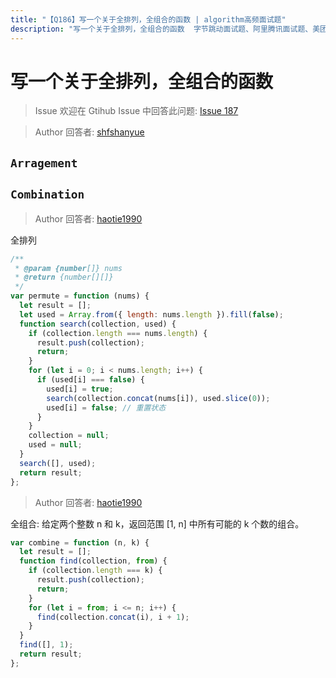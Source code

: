 ```yaml
---
title: "【Q186】写一个关于全排列，全组合的函数 | algorithm高频面试题"
description: "写一个关于全排列，全组合的函数  字节跳动面试题、阿里腾讯面试题、美团小米面试题。"
---
```


# 写一个关于全排列，全组合的函数

> Issue
> 欢迎在 Gtihub Issue 中回答此问题: [Issue 187](https://github.com/shfshanyue/Daily-Question/issues/187)

> Author
> 回答者: [shfshanyue](https://github.com/shfshanyue)

## `Arragement`

## `Combination`

> Author
> 回答者: [haotie1990](https://github.com/haotie1990)

全排列

```js
/**
 * @param {number[]} nums
 * @return {number[][]}
 */
var permute = function (nums) {
  let result = [];
  let used = Array.from({ length: nums.length }).fill(false);
  function search(collection, used) {
    if (collection.length === nums.length) {
      result.push(collection);
      return;
    }
    for (let i = 0; i < nums.length; i++) {
      if (used[i] === false) {
        used[i] = true;
        search(collection.concat(nums[i]), used.slice(0));
        used[i] = false; // 重置状态
      }
    }
    collection = null;
    used = null;
  }
  search([], used);
  return result;
};
```

> Author
> 回答者: [haotie1990](https://github.com/haotie1990)

全组合:
给定两个整数 n 和 k，返回范围 [1, n] 中所有可能的 k 个数的组合。

```js
var combine = function (n, k) {
  let result = [];
  function find(collection, from) {
    if (collection.length === k) {
      result.push(collection);
      return;
    }
    for (let i = from; i <= n; i++) {
      find(collection.concat(i), i + 1);
    }
  }
  find([], 1);
  return result;
};
```

